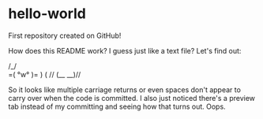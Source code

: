 hello-world
===========

First repository created on GitHub!

How does this README work? I guess just like a text file?
Let's find out:


  /\_/\
=( °w° )=
  )   (  //
 (__ __)//


So it looks like multiple carriage returns or even spaces don't appear to carry over when the code is committed. I also just noticed there's a preview tab instead of my committing and seeing how that turns out. Oops.
